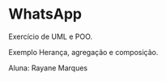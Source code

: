 # WhatsApp

Exercício de UML e POO. 

Exemplo Herança, agregação e composição.

Aluna: Rayane Marques
